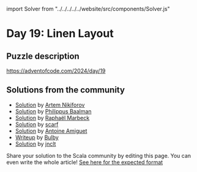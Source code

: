 import Solver from "../../../../../website/src/components/Solver.js"

# Day 19: Linen Layout

## Puzzle description

https://adventofcode.com/2024/day/19

## Solutions from the community

- [Solution](https://github.com/nikiforo/aoc24/blob/main/src/main/scala/io/github/nikiforo/aoc24/D19T2.scala) by [Artem Nikiforov](https://github.com/nikiforo)
- [Solution](https://github.com/Philippus/adventofcode/blob/main/src/main/scala/adventofcode2024/Day19.scala) by [Philippus Baalman](https://github.com/philippus)
- [Solution](https://github.com/rmarbeck/advent2024/blob/main/day19/src/main/scala/Solution.scala) by [Raphaël Marbeck](https://github.com/rmarbeck) 
- [Solution](https://github.com/scarf005/aoc-scala/blob/main/2024/day19.scala) by [scarf](https://github.com/scarf005)
- [Solution](https://github.com/aamiguet/advent-2024/blob/main/src/main/scala/ch/aamiguet/advent2024/Day19.scala) by [Antoine Amiguet](https://github.com/aamiguet)
- [Writeup](https://thedrawingcoder-gamer.github.io/aoc-writeups/2024/day19.html) by [Bulby](https://github.com/TheDrawingCoder-Gamer)
- [Solution](https://github.com/jnclt/adventofcode2024/blob/main/day19/linen-layout.sc) by [jnclt](https://github.com/jnclt)

Share your solution to the Scala community by editing this page.
You can even write the whole article! [See here for the expected format](https://github.com/scalacenter/scala-advent-of-code/discussions/424)
